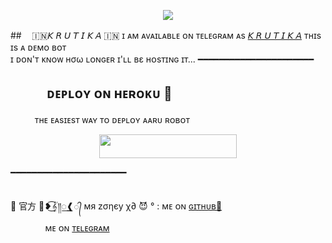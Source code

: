 
<p align="center">
  <img src="https://telegra.ph//file/29945edbbbe0b1cd21009.jpg">
</p>

##ㅤ 🇮🇳𝘒 𝘙 𝘜 𝘛 𝘐 𝘒 𝘈 🇮🇳
ɪ ᴀᴍ ᴀᴠᴀɪʟᴀʙʟᴇ ᴏɴ ᴛᴇʟᴇɢʀᴀᴍ ᴀs [𝘒 𝘙 𝘜 𝘛 𝘐 𝘒 𝘈](https://t.me/Krutika_X_BOT)
ᴛʜɪs ɪs ᴀ ᴅᴇᴍᴏ ʙᴏᴛ <br> ɪ ᴅᴏɴ'ᴛ ᴋɴᴏᴡ нσω ʟᴏɴɢᴇʀ ɪ'ʟʟ вε ʜᴏsᴛɪɴɢ ɪᴛ​...
━━━━━━━━━━━━━━━━━━━━━━
## ㅤㅤㅤᴅᴇᴘʟᴏʏ ᴏɴ ʜᴇʀᴏᴋᴜ​ 🚀
ㅤㅤㅤᴛʜᴇ ᴇᴀsɪᴇsᴛ ᴡᴀʏ ᴛᴏ ᴅᴇᴘʟᴏʏ ᴀᴀʀᴜ ʀᴏʙᴏᴛ​
<p align="center"><a href="https://heroku.com/deploy?template=https://github.com/chiranjib/fommbot"> <img src="https://img.shields.io/badge/Deploy%20To%20Heroku-black?style=for-the-badge&logo=heroku" width="220" height="38.45"/></a></p>
 ━━━━━━━━━━━━━━━━━━━━━━

##
🌹 官方 🥀❥͜͡𝄟༎꯭❰᭄ мя zσηєу χ∂ 😈 °  : ᴍᴇ ᴏɴ [ɢɪᴛʜᴜʙ💞](https://github.com/chiranjib)ㅤㅤㅤㅤㅤㅤㅤㅤㅤㅤㅤㅤㅤㅤㅤㅤ ᴍᴇ ᴏɴ [ᴛᴇʟᴇɢʀᴀᴍ](https://telegram.me/FULL_ON_MOJ_MASTI)

